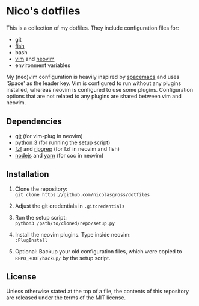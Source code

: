 # Nico's dotfiles
This is a collection of my dotfiles. They include configuration files for:
- git
- [fish](https://fishshell.com)
- bash
- [vim](https://www.vim.org) and [neovim](https://neovim.io)
- environment variables

My (neo)vim configuration is heavily inspired by
[spacemacs](http://spacemacs.org) and uses 'Space' as the leader key. Vim is
configured to run without any plugins installed, whereas neovim is configured
to use some plugins. Configuration options that are not related to any plugins
are shared between vim and neovim.


## Dependencies
- [git](https://git-scm.com) (for vim-plug in neovim)
- [python 3](https://www.python.org) (for running the setup script)
- [fzf](https://github.com/junegunn/fzf) and
  [ripgrep](https://github.com/BurntSushi/ripgrep) (for fzf in neovim and fish)
- [nodejs](https://nodejs.org/) and [yarn](https://yarnpkg.com) (for coc in
  neovim)


## Installation
1. Clone the repository:  
`git clone https://github.com/nicolasgross/dotfiles`

2. Adjust the git credentials in `.gitcredentials`

3. Run the setup script:  
`python3 /path/to/cloned/repo/setup.py`

4. Install the neovim plugins. Type inside neovim:  
`:PlugInstall`

5. Optional: Backup your old configuration files, which were copied to
`REPO_ROOT/backup/` by the setup script.


## License
Unless otherwise stated at the top of a file, the contents of this repository
are released under the terms of the MIT license.


